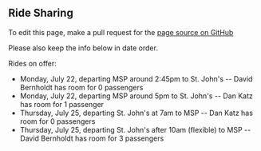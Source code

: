 ## Ride Sharing

To edit this page, make a pull request for the [page source on GitHub](https://github.com/Collegeville/CW3S19/blob/master/Ride_sharing.md)

Please also keep the info below in date order.

Rides on offer:
- Monday, July 22, departing MSP around 2:45pm to St. John's -- David Bernholdt has room for 0 passengers
- Monday, July 22, departing MSP around 5pm to St. John's -- Dan Katz has room for 1 passenger
- Thursday, July 25, departing St. John's at 7am to MSP -- Dan Katz has room for 0 passengers
- Thursday, July 25, departing St. John's after 10am (flexible) to MSP -- David Bernholdt has room for 3 passengers
